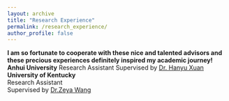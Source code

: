 ```yaml
---
layout: archive
title: "Research Experience"
permalink: /research_experience/
author_profile: false
---
```


**I am so fortunate to cooperate with these nice and talented advisors and these precious experiences definitely inspired my academic journey!**
<br>
**Anhui University**
Research Assistant
Supervised by [Dr. Hanyu Xuan](https://xuanhanyu.github.io/)
<br>
**University of Kentucky**<br>
Research Assistant<br>
Supervised by [Dr.Zeya Wang](https://zeyawang.github.io)
